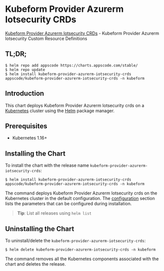 # Kubeform Provider Azurerm Iotsecurity CRDs

[Kubeform Provider Azurerm Iotsecurity CRDs](https://github.com/kubeform) - Kubeform Provider Azurerm Iotsecurity Custom Resource Definitions

## TL;DR;

```console
$ helm repo add appscode https://charts.appscode.com/stable/
$ helm repo update
$ helm install kubeform-provider-azurerm-iotsecurity-crds appscode/kubeform-provider-azurerm-iotsecurity-crds -n kubeform
```

## Introduction

This chart deploys Kubeform Provider Azurerm Iotsecurity crds on a [Kubernetes](http://kubernetes.io) cluster using the [Helm](https://helm.sh) package manager.

## Prerequisites

- Kubernetes 1.16+

## Installing the Chart

To install the chart with the release name `kubeform-provider-azurerm-iotsecurity-crds`:

```console
$ helm install kubeform-provider-azurerm-iotsecurity-crds appscode/kubeform-provider-azurerm-iotsecurity-crds -n kubeform
```

The command deploys Kubeform Provider Azurerm Iotsecurity crds on the Kubernetes cluster in the default configuration. The [configuration](#configuration) section lists the parameters that can be configured during installation.

> **Tip**: List all releases using `helm list`

## Uninstalling the Chart

To uninstall/delete the `kubeform-provider-azurerm-iotsecurity-crds`:

```console
$ helm delete kubeform-provider-azurerm-iotsecurity-crds -n kubeform
```

The command removes all the Kubernetes components associated with the chart and deletes the release.


